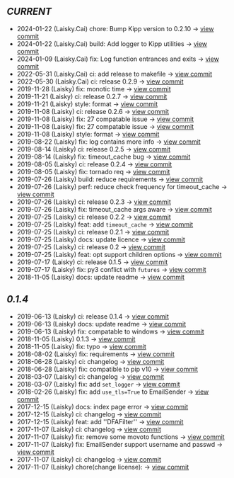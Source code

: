        
*CURRENT*
---
    
- 2024-01-22 (Laisky.Cai) chore: Bump Kipp version to 0.2.10 -> [view commit](https://github.com/Laisky/kipp/commit//6d6a1719d79795f653d1447fc9179f92f92ee02e)
- 2024-01-22 (Laisky.Cai) build: Add logger to Kipp utilities -> [view commit](https://github.com/Laisky/kipp/commit//6cf150dc8e0da57044f56047f17d63abcb65937e)
- 2024-01-09 (Laisky.Cai) fix: Log function entrances and exits -> [view commit](https://github.com/Laisky/kipp/commit//0acdd80f5ec546b46d5baae34b3970d232486949)
- 2022-05-31 (Laisky.Cai) ci: add release to makefile -> [view commit](https://github.com/Laisky/kipp/commit//a64204e55e50c0ffed6d1fd851c1a1036dc313b9)
- 2022-05-30 (Laisky.Cai) ci: release 0.2.9 -> [view commit](https://github.com/Laisky/kipp/commit//10b9c7153bed73ffb9418f9187c41b4c638ed637)
- 2019-11-28 (Laisky) fix: monotic time -> [view commit](https://github.com/Laisky/kipp/commit//7b0d0a0121f06fb7f9c0fea386ad30e92c6fe2d2)
- 2019-11-21 (Laisky) ci: release 0.2.7 -> [view commit](https://github.com/Laisky/kipp/commit//ef8608d3517dfc0ee1ae217f3aebf54e4c983837)
- 2019-11-21 (Laisky) style: format -> [view commit](https://github.com/Laisky/kipp/commit//67d8a3cb4a4c1675cdc3c26a05ccfa1afd3c00a9)
- 2019-11-08 (Laisky) ci: release 0.2.6 -> [view commit](https://github.com/Laisky/kipp/commit//76446528d2cb2cd307d74ca2a0535bd772f4d9e5)
- 2019-11-08 (Laisky) fix: 27 compatable issue -> [view commit](https://github.com/Laisky/kipp/commit//3f08ebb35cb2d85dcb803abd2cd12ebf39186a97)
- 2019-11-08 (Laisky) fix: 27 compatable issue -> [view commit](https://github.com/Laisky/kipp/commit//0031daf024b04be3764382f9a745cd95635d7956)
- 2019-11-08 (Laisky) style: format -> [view commit](https://github.com/Laisky/kipp/commit//09000859a14b69a3702b10a7d14019105bf4435b)
- 2019-08-22 (Laisky) fix: log contains more info -> [view commit](https://github.com/Laisky/kipp/commit//4c013d3e5a8f7014b078464ab49856e4d250d31e)
- 2019-08-14 (Laisky) ci: release 0.2.5 -> [view commit](https://github.com/Laisky/kipp/commit//9d0ef176629f18a4fd52bc2ef25e019f7be4317c)
- 2019-08-14 (Laisky) fix: timeout_cache bug -> [view commit](https://github.com/Laisky/kipp/commit//24132687246bd820111343ece49987f2b98148a6)
- 2019-08-05 (Laisky) ci: release 0.2.4 -> [view commit](https://github.com/Laisky/kipp/commit//2bc5bda6e7f593f89be662f46fed350c9daabded)
- 2019-08-05 (Laisky) fix: tornado req -> [view commit](https://github.com/Laisky/kipp/commit//841fc8400d2e6739a7fd0a8781d39da057da698f)
- 2019-07-26 (Laisky) build: reduce requirements -> [view commit](https://github.com/Laisky/kipp/commit//8dac88c6ee511de33731926b34ac170eb6e6e418)
- 2019-07-26 (Laisky) perf: reduce check frequency for timeout_cache -> [view commit](https://github.com/Laisky/kipp/commit//a9dff7f9fc0b854cf0a2824b3016a732671ba545)
- 2019-07-26 (Laisky) ci: release 0.2.3 -> [view commit](https://github.com/Laisky/kipp/commit//6d44db6bc3ffc9bffc5928a6c29f720bc1833e09)
- 2019-07-26 (Laisky) fix: timeout_cache args aware -> [view commit](https://github.com/Laisky/kipp/commit//ebd238685ba18dd120d002504ab2ed9c0a1f9da5)
- 2019-07-25 (Laisky) ci: release 0.2.2 -> [view commit](https://github.com/Laisky/kipp/commit//8c47bc8bcb000434ad031722ffbec963c844a1c9)
- 2019-07-25 (Laisky) feat: add `timeout_cache` -> [view commit](https://github.com/Laisky/kipp/commit//771aaf13ad5289f3f620c0a02fb082bd144089e5)
- 2019-07-25 (Laisky) ci: release 0.2.1 -> [view commit](https://github.com/Laisky/kipp/commit//77590006d26580d9284623bb4f054b8df68ecb27)
- 2019-07-25 (Laisky) docs: update licence -> [view commit](https://github.com/Laisky/kipp/commit//9f0abaf5185713d6cf65f5fb2821c2ad9a2e56c6)
- 2019-07-25 (Laisky) ci: release 0.2 -> [view commit](https://github.com/Laisky/kipp/commit//feddb393fda8f97ef5681f15ab1d8d2c01fcaac4)
- 2019-07-25 (Laisky) feat: opt support children options -> [view commit](https://github.com/Laisky/kipp/commit//2cc9c60814baa538b8b409589cdc51da1c2ded7c)
- 2019-07-17 (Laisky) ci: release 0.1.5 -> [view commit](https://github.com/Laisky/kipp/commit//621dd00895df0b8870dcb3f5b681265a008934db)
- 2019-07-17 (Laisky) fix: py3 conflict with `futures` -> [view commit](https://github.com/Laisky/kipp/commit//60188c44bc381c23d46c796db9f132e71485326f)
- 2018-11-05 (Laisky) docs: update readme -> [view commit](https://github.com/Laisky/kipp/commit//372f27464e22912d0dd639b5e618d078222a46fe)    
       
*0.1.4*
---
    
- 2019-06-13 (Laisky) ci: release 0.1.4 -> [view commit](https://github.com/Laisky/kipp/commit//337d50ea001eb9f143b453e33686fa2d8cf6e7c3)
- 2019-06-13 (Laisky) docs: update readme -> [view commit](https://github.com/Laisky/kipp/commit//32d9d23b54191dfa058b00202f16bd4d96ff1b81)
- 2019-06-13 (Laisky) fix: compatable to windows -> [view commit](https://github.com/Laisky/kipp/commit//5d4cee7c79f9f7509cb268b0f64bfc684626f9e6)
- 2018-11-05 (Laisky) 0.1.3 -> [view commit](https://github.com/Laisky/kipp/commit//2ab7b04926e086ab573551228474065764b1b796)
- 2018-11-05 (Laisky) fix: typo -> [view commit](https://github.com/Laisky/kipp/commit//7bba38cd10f5890fd500fe3d3b83b2c4c6524f07)
- 2018-08-02 (Laisky) fix: requirements -> [view commit](https://github.com/Laisky/kipp/commit//c0af07b2671ad80533609c29442477e7d8f5c5cb)
- 2018-06-28 (Laisky) ci: changelog -> [view commit](https://github.com/Laisky/kipp/commit//2e7f2f624c3b9a1c3c47bb5bf876df4f98e6cd8c)
- 2018-06-28 (Laisky) fix: compatible to pip v10 -> [view commit](https://github.com/Laisky/kipp/commit//e5b56e1fec1752dc476e38642b1fe1f7bcba8648)
- 2018-03-07 (Laisky) ci: changelog -> [view commit](https://github.com/Laisky/kipp/commit//2e8047664898c9872d4ed04407eaf520f5bcc3d0)
- 2018-03-07 (Laisky) fix: add `set_logger` -> [view commit](https://github.com/Laisky/kipp/commit//5b6938ee987c87e4baefce19b614ff4a2ce3aa26)
- 2018-02-26 (Laisky) fix: add `use_tls=True` to EmailSender -> [view commit](https://github.com/Laisky/kipp/commit//4d1340eab8d7a26d47431ed20a7d35b0b925987b)
- 2017-12-15 (Laisky) docs: index page error -> [view commit](https://github.com/Laisky/kipp/commit//447150927c760585179ff911aabc99238562aa13)
- 2017-12-15 (Laisky) ci: changelog -> [view commit](https://github.com/Laisky/kipp/commit//2429a3adc49167e4dc492e4e74c51b5daccd36f1)
- 2017-12-15 (Laisky) feat: add ''DFAFilter'' -> [view commit](https://github.com/Laisky/kipp/commit//9e386a289d0c5ed0f3c0333b792502aa36c45e61)
- 2017-11-07 (Laisky) ci: changelog -> [view commit](https://github.com/Laisky/kipp/commit//436e722efdc0fd6075ae918122fd38c040fe22b2)
- 2017-11-07 (Laisky) fix: remove some movoto functions -> [view commit](https://github.com/Laisky/kipp/commit//ea409470b7f2ca7e67bb64a539b2f2379751da1f)
- 2017-11-07 (Laisky) fix: EmailSender support username and passwd -> [view commit](https://github.com/Laisky/kipp/commit//dd6ddd842cd3fe608b7aecfb1eb6987ba6b9a331)
- 2017-11-07 (Laisky) ci: changelog -> [view commit](https://github.com/Laisky/kipp/commit//b1d726eabb088133b3b9dfe3c9c1e05db94c8a51)
- 2017-11-07 (Laisky) chore(change license): -> [view commit](https://github.com/Laisky/kipp/commit//868910994e5d5cbe2885196b9054be2384fd8f25)    
